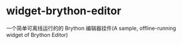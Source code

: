 # widget-brython-editor

一个简单可离线运行的的 Brython 编辑器挂件(A sample, offline-running widget of Brython Editor)
